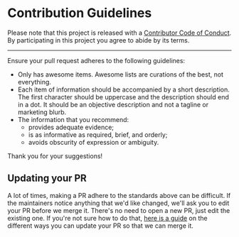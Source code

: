 # Contribution Guidelines

Please note that this project is released with a
[Contributor Code of Conduct](code-of-conduct.md). By participating in this
project you agree to abide by its terms.

---

Ensure your pull request adheres to the following guidelines:

- Only has awesome items. Awesome lists are curations of the best, not everything.
- Each item of information should be accompanied by a short description. The first character should be uppercase and the description should end in a dot. It should be an objective description and not a tagline or marketing blurb.
- The information that you recommend:
  - provides adequate evidence;
  - is as informative as required, brief, and orderly;
  - avoids obscurity of expression or ambiguity.

Thank you for your suggestions!


## Updating your PR

A lot of times, making a PR adhere to the standards above can be difficult.
If the maintainers notice anything that we'd like changed, we'll ask you to
edit your PR before we merge it. There's no need to open a new PR, just edit
the existing one. If you're not sure how to do that,
[here is a guide](https://github.com/RichardLitt/knowledge/blob/master/github/amending-a-commit-guide.md)
on the different ways you can update your PR so that we can merge it.
